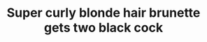 ---
layout: post
title: Super curly blonde hair brunette gets two black cock
duration: '10:07'
view: 185
rate: 2
video: 'http://fantasti.cc/embed/507423/'
category: 
 - black
 - brunette
 - curvy
 - rough
 - threesome
tags: 
 - big-black-cock
priority: 0.9
changefreq: daily
---
